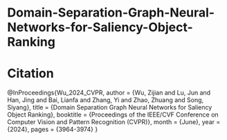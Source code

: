 # Domain-Separation-Graph-Neural-Networks-for-Saliency-Object-Ranking



# Citation
@InProceedings{Wu_2024_CVPR,
    author    = {Wu, Zijian and Lu, Jun and Han, Jing and Bai, Lianfa and Zhang, Yi and Zhao, Zhuang and Song, Siyang},
    title     = {Domain Separation Graph Neural Networks for Saliency Object Ranking},
    booktitle = {Proceedings of the IEEE/CVF Conference on Computer Vision and Pattern Recognition (CVPR)},
    month     = {June},
    year      = {2024},
    pages     = {3964-3974}
}

